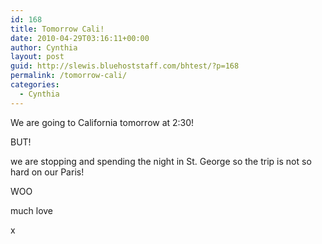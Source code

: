 ```yaml
---
id: 168
title: Tomorrow Cali!
date: 2010-04-29T03:16:11+00:00
author: Cynthia
layout: post
guid: http://slewis.bluehoststaff.com/bhtest/?p=168
permalink: /tomorrow-cali/
categories:
  - Cynthia
---
```

We are going to California tomorrow at 2:30!
  
BUT!
  
we are stopping and spending the night in St. George so the trip is not so hard on our Paris!
  
WOO
  
much love
  
x